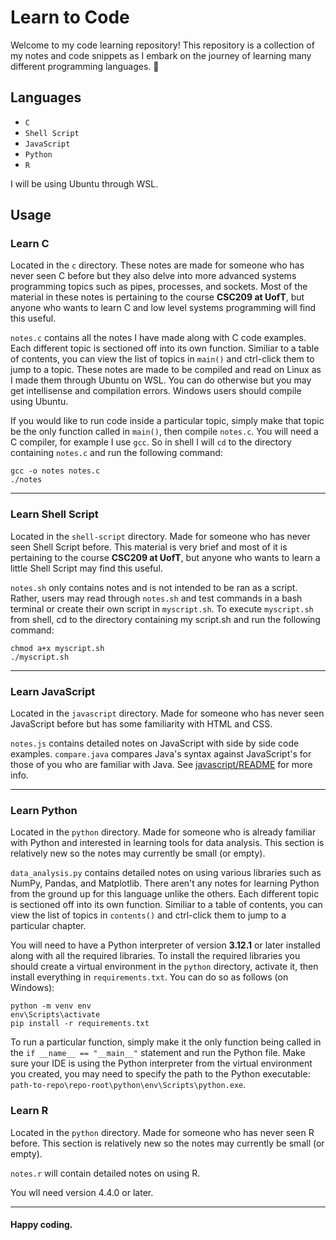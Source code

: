 # Learn to Code

Welcome to my code learning repository! This repository is a collection of my notes and code snippets as I embark on the journey of learning many different programming languages. 🚀


## Languages

- `C` 
- `Shell Script` 
- `JavaScript` 
- `Python`
- `R`


I will be using Ubuntu through WSL.  

## Usage

### Learn C
Located in the `c` directory. These notes are made for someone who has never seen C before but they also delve into more advanced systems programming topics such as pipes, processes, and sockets. Most of the material in these notes is pertaining to the course **CSC209 at UofT**, but anyone who wants to learn C and low level systems programming will find this useful.

`notes.c` contains all the notes I have made along with C code examples. Each different topic is sectioned off into its own function. Similiar to a table of contents, you can view the list of topics in `main()` and ctrl-click them to jump to a topic. These notes are made to be compiled and read on Linux as I made them through Ubuntu on WSL. You can do otherwise but you may get intellisense and compilation errors. Windows users should compile using Ubuntu.

If you would like to run code inside a particular topic, simply make that topic be the only function called in `main()`, then compile `notes.c`. You will need a C compiler, for example I use `gcc`. So in shell I will `cd` to the directory containing `notes.c` and run the following command:

```
gcc -o notes notes.c
./notes
```

---
### Learn Shell Script
Located in the `shell-script` directory. Made for someone who has never seen Shell Script before. This material is very brief and most of it is pertaining to the course **CSC209 at UofT**, but anyone who wants to learn a little Shell Script may find this useful.

`notes.sh` only contains notes and is not intended to be ran as a script. Rather, users may read through `notes.sh` and test commands in a bash terminal or create their own script in `myscript.sh`. To execute `myscript.sh` from shell, cd to the directory containing my script.sh and run the following command:
```
chmod a+x myscript.sh
./myscript.sh
```

---
### Learn JavaScript
Located in the `javascript` directory. Made for someone who has never seen JavaScript before but has some familiarity with HTML and CSS.

`notes.js` contains detailed notes on JavaScript with side by side code examples. `compare.java` compares Java's syntax against JavaScript's for those of you who are familiar with Java. See [javascript/README](javascript/README.md) for more info.

---
### Learn Python
Located in the `python` directory. Made for someone who is already familiar with Python and interested in learning tools for data analysis. This section is relatively new so the notes may currently be small (or empty).

`data_analysis.py` contains detailed notes on using various libraries such as NumPy, Pandas, and Matplotlib. There aren't any notes for learning Python from the ground up for this language unlike the others. Each different topic is sectioned off into its own function. Similiar to a table of contents, you can view the list of topics in `contents()` and ctrl-click them to jump to a particular chapter.

You will need to have a Python interpreter of version **3.12.1** or later installed along with all the required libraries. To install the required libraries you should create a virtual environment in the `python` directory, activate it, then install everything in `requirements.txt`. You can do so as follows (on Windows):
```
python -m venv env
env\Scripts\activate
pip install -r requirements.txt
```

To run a particular function, simply make it the only function being called in the `if __name__ == "__main__"` statement and run the Python file. Make sure your IDE is using the Python interpreter from the virtual environment you created, you may need to specify the path to the Python executable: `path-to-repo\repo-root\python\env\Scripts\python.exe`.

### Learn R
Located in the `python` directory. Made for someone who has never seen R before. This section is relatively new so the notes may currently be small (or empty).

`notes.r` will contain detailed notes on using R.

You wll need version 4.4.0 or later.

---

#### Happy coding.
